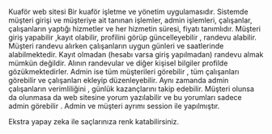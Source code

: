 Kuaför web sitesi 
Bir kuaför işletme ve yönetim uygulamasıdır.
Sistemde müşteri girişi ve müşteriye ait tanınan işlemler, admin işlemleri, çalışanlar, çalışanların yaptığı hizmetler ve her hizmetin süresi, fiyatı tanımlıdır. 
Müşteri giriş yapabilir ,kayıt olabilir, profilini görüp güncelleyebilir , randevu alabilir. 
Müşteri randevu alırken çalışanların uygun günleri ve saatlerinde alabilmektedir. 
Kayıt olmadan (hesabı varsa giriş yapılmadan) randevu almak mümkün değildir.
Alının randevular ve diğer kişisel bilgiler profilde gözükmektedirler.
Admin ise tüm müşterileri görebilir , tüm çalışanları görebilir ve çalışanları ekleyip düzenleyebilir. 
Aynı zamanda admin çalışanların verimliliğini , günlük kazançlarını takip edebilir. 
Müşteri olunsa da olunmasa da web sitesine yorum yazılabilir ve bu yorumları sadece admin görebilir .
Admin ve müşteri ayrımı session ile yapılmıştır. 

Ekstra yapay zeka ile saçlarınıza renk katabilirsiniz.
